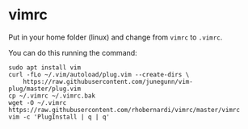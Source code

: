 # vimrc

Put in your home folder (linux) and change from `vimrc` to `.vimrc`.

You can do this running the command:

```shell
sudo apt install vim
curl -fLo ~/.vim/autoload/plug.vim --create-dirs \
    https://raw.githubusercontent.com/junegunn/vim-plug/master/plug.vim
cp ~/.vimrc ~/.vimrc.bak
wget -O ~/.vimrc https://raw.githubusercontent.com/rhobernardi/vimrc/master/vimrc
vim -c 'PlugInstall | q | q'
```

